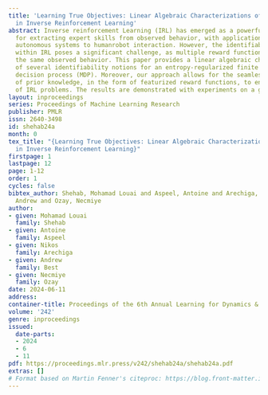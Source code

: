 ```yaml
---
title: 'Learning True Objectives: Linear Algebraic Characterizations of Identifiability
  in Inverse Reinforcement Learning'
abstract: Inverse reinforcement Learning (IRL) has emerged as a powerful paradigm
  for extracting expert skills from observed behavior, with applications ranging from
  autonomous systems to humanrobot interaction. However, the identifiability issue
  within IRL poses a significant challenge, as multiple reward functions can explain
  the same observed behavior. This paper provides a linear algebraic characterization
  of several identifiability notions for an entropy-regularized finite horizon Markov
  decision process (MDP). Moreover, our approach allows for the seamless integration
  of prior knowledge, in the form of featurized reward functions, to enhance the identifiability
  of IRL problems. The results are demonstrated with experiments on a grid world environment.
layout: inproceedings
series: Proceedings of Machine Learning Research
publisher: PMLR
issn: 2640-3498
id: shehab24a
month: 0
tex_title: "{Learning True Objectives: Linear Algebraic Characterizations of Identifiability
  in Inverse Reinforcement Learning}"
firstpage: 1
lastpage: 12
page: 1-12
order: 1
cycles: false
bibtex_author: Shehab, Mohamad Louai and Aspeel, Antoine and Arechiga, Nikos and Best,
  Andrew and Ozay, Necmiye
author:
- given: Mohamad Louai
  family: Shehab
- given: Antoine
  family: Aspeel
- given: Nikos
  family: Arechiga
- given: Andrew
  family: Best
- given: Necmiye
  family: Ozay
date: 2024-06-11
address:
container-title: Proceedings of the 6th Annual Learning for Dynamics & Control Conference
volume: '242'
genre: inproceedings
issued:
  date-parts:
  - 2024
  - 6
  - 11
pdf: https://proceedings.mlr.press/v242/shehab24a/shehab24a.pdf
extras: []
# Format based on Martin Fenner's citeproc: https://blog.front-matter.io/posts/citeproc-yaml-for-bibliographies/
---
```


